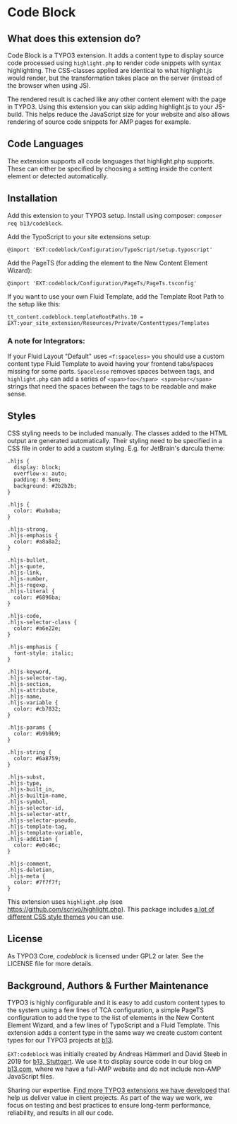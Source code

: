 # Code Block

## What does this extension do?

Code Block is a TYPO3 extension. It adds a content type to display source code
processed using `highlight.php` to render code snippets with syntax highlighting.
The CSS-classes applied are identical to what highlight.js would render, but the
transformation takes place on the server (instead of the browser when using JS).

The rendered result is cached like any other content element with the page in 
TYPO3. Using this extension you can skip adding highlight.js to your JS-build. 
This helps reduce the JavaScript size for your website and also allows rendering 
of source code snippets for AMP pages for example.

## Code Languages

The extension supports all code languages that highlight.php supports. These can 
either be specified by choosing a setting inside the content element or 
detected automatically.

## Installation

Add this extension to your TYPO3 setup. Install using composer: `composer req b13/codeblock`.

Add the TypoScript to your site extensions setup:

`@import 'EXT:codeblock/Configuration/TypoScript/setup.typoscript'`

Add the PageTS (for adding the element to the New Content Element Wizard):

`@import 'EXT:codeblock/Configuration/PageTs/PageTs.tsconfig'`

If you want to use your own Fluid Template, add the Template Root Path to the setup like this:

`tt_content.codeblock.templateRootPaths.10 = EXT:your_site_extension/Resources/Private/Contenttypes/Templates`

### A note for Integrators:
If your Fluid Layout "Default" uses `<f:spaceless>` you should use a custom content type Fluid Template to avoid having
your frontend tabs/spaces missing for some parts. `Spacelesse` removes spaces between tags, and `highlight.php` can add
a series of `<span>foo</span> <span>bar</span>` strings that need the spaces between the tags to be readable and make
sense.

## Styles

CSS styling needs to be included manually. The classes added to the HTML output 
are generated automatically. Their styling need to be specified in a CSS file 
in order to add a custom styling. E.g. for JetBrain's darcula theme:

```
.hljs {
  display: block;
  overflow-x: auto;
  padding: 0.5em;
  background: #2b2b2b;
}

.hljs {
  color: #bababa;
}

.hljs-strong,
.hljs-emphasis {
  color: #a8a8a2;
}

.hljs-bullet,
.hljs-quote,
.hljs-link,
.hljs-number,
.hljs-regexp,
.hljs-literal {
  color: #6896ba;
}

.hljs-code,
.hljs-selector-class {
  color: #a6e22e;
}

.hljs-emphasis {
  font-style: italic;
}

.hljs-keyword,
.hljs-selector-tag,
.hljs-section,
.hljs-attribute,
.hljs-name,
.hljs-variable {
  color: #cb7832;
}

.hljs-params {
  color: #b9b9b9;
}

.hljs-string {
  color: #6a8759;
}

.hljs-subst,
.hljs-type,
.hljs-built_in,
.hljs-builtin-name,
.hljs-symbol,
.hljs-selector-id,
.hljs-selector-attr,
.hljs-selector-pseudo,
.hljs-template-tag,
.hljs-template-variable,
.hljs-addition {
  color: #e0c46c;
}

.hljs-comment,
.hljs-deletion,
.hljs-meta {
  color: #7f7f7f;
}
```

This extension uses `highlight.php` (see https://github.com/scrivo/highlight.php). 
This package includes [a lot of different CSS style themes](https://github.com/scrivo/highlight.php/tree/master/styles) you can use.
 
## License

As TYPO3 Core, _codeblock_ is licensed under GPL2 or later. See the LICENSE file for more details.

## Background, Authors & Further Maintenance

TYPO3 is highly configurable and it is easy to add custom content types to the system using a few lines of TCA 
configuration, a simple PageTS configuration to add the type to the list of elements in the New Content Element Wizard,
and a few lines of TypoScript and a Fluid Template. 
This extension adds a content type in the same way we create custom content types for our TYPO3 projects at 
[b13](https://b13.com).

`EXT:codeblock` was initially created by Andreas Hämmerl and David Steeb in 2019 for [b13, Stuttgart](https://b13.com). We 
use it to display source code in our blog on [b13.com](https://b13.com), where we have a full-AMP website and do not
include non-AMP JavaScript files.

Sharing our expertise. [Find more TYPO3 extensions we have developed](https://b13.com/useful-typo3-extensions-from-b13-to-you) that help us deliver value in client projects. As part of the way we work, we focus on testing and best practices to ensure long-term performance, reliability, and results in all our code. 
